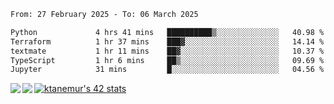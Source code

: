 <!--START_SECTION:waka-->

```txt
From: 27 February 2025 - To: 06 March 2025

Python             4 hrs 41 mins   ██████████▒░░░░░░░░░░░░░░   40.98 %
Terraform          1 hr 37 mins    ███▓░░░░░░░░░░░░░░░░░░░░░   14.14 %
textmate           1 hr 11 mins    ██▓░░░░░░░░░░░░░░░░░░░░░░   10.37 %
TypeScript         1 hr 6 mins     ██▒░░░░░░░░░░░░░░░░░░░░░░   09.69 %
Jupyter            31 mins         █░░░░░░░░░░░░░░░░░░░░░░░░   04.56 %
```

<!--END_SECTION:waka-->
<a href="https://github.com/anuraghazra/github-readme-stats">
  <img align="left" src="https://github-readme-stats.vercel.app/api?username=Tanesan&count_private=true&show_icons=true" />
<img align="left" src="https://github-readme-stats.vercel.app/api/top-langs/?username=Tanesan" />
</a>

[![ktanemur's 42 stats](https://badge42.vercel.app/api/v2/cl1wslf6s002109l771rng2w8/stats?cursusId=21&coalitionId=62)](https://github.com/JaeSeoKim/badge42)
